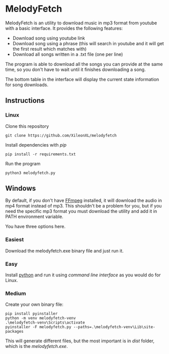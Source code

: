 # MelodyFetch

MelodyFetch is an utility to download music in mp3 format from youtube with a basic interface. It provides the following features:
* Download song using youtube link
* Download song using a phrase (this will search in youtube and it will get the first result which matches with)
* Download all songs written in a .txt file (one per line)

The program is able to download all the songs you can provide at the same time, so you don't have to wait until it finishes downloading a song.

The bottom table in the interface will display the current state information for song downloads.

## Instructions

### Linux

Clone this repository
```
git clone https://github.com/XileonXL/melodyfetch
```

Install dependencies with *pip*
```
pip install -r requirements.txt
```

Run the program
```
python3 melodyfetch.py
```

## Windows

By default, if you don't have [FFmpeg](https://ffmpeg.org/download.html) installed, it will download the audio in mp4 format instead of mp3. This shouldn't be a problem for you,
but if you need the specific mp3 format you must download the utility and add it in PATH environment variable.

You have three options here.

### Easiest

Download the melodyfetch.exe binary file and just run it.

### Easy

Install [python](https://www.python.org/downloads/windows/) and run it using *command line interface* as you would do for Linux.

### Medium

Create your own binary file:
```
pip install pyinstaller
python -m venv melodyfetch-venv
.\melodyfetch-venv\Scripts\activate
pyinstaller -F melodyfetch.py --paths=.\melodyfetch-venv\Lib\site-packages
```

This will generate different files, but the most important is in *dist* folder, which is the *melodyfetch.exe*.
